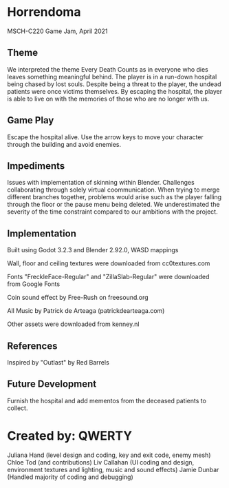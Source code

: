 # Horrendoma
MSCH-C220 Game Jam, April 2021

## Theme
We interpreted the theme Every Death Counts as in everyone who dies leaves something meaningful behind. The player is in a run-down hospital being chased by lost souls. Despite being a threat to the player, the undead patients were once victims themselves. By escaping the hospital, the player is able to live on with the memories of those who are no longer with us.

## Game Play
Escape the hospital alive.
Use the arrow keys to move your character through the building and avoid enemies.

## Impediments
Issues with implementation of skinning within Blender. Challenges collaborating through solely virtual coommunication. When trying to merge different branches together, problems would arise such as the player falling through the floor or the pause menu being deleted. We underestimated the severity of the time constraint compared to our ambitions with the project.

## Implementation
Built using Godot 3.2.3 and Blender 2.92.0, WASD mappings

Wall, floor and ceiling textures were downloaded from cc0textures.com

Fonts "FreckleFace-Regular" and "ZillaSlab-Regular" were downloaded from Google Fonts

Coin sound effect by Free-Rush on freesound.org

All Music by Patrick de Arteaga (patrickdearteaga.com)

Other assets were downloaded from kenney.nl

## References
Inspired by "Outlast" by Red Barrels

## Future Development
Furnish the hospital and add mementos from the deceased patients to collect.

# Created by: QWERTY
Juliana Hand (level design and coding, key and exit code, enemy mesh)
Chloe Tod (and contributions)
Liv Callahan (UI coding and design, environment textures and lighting, music and sound effects)
Jamie Dunbar (Handled majority of coding and debugging)
